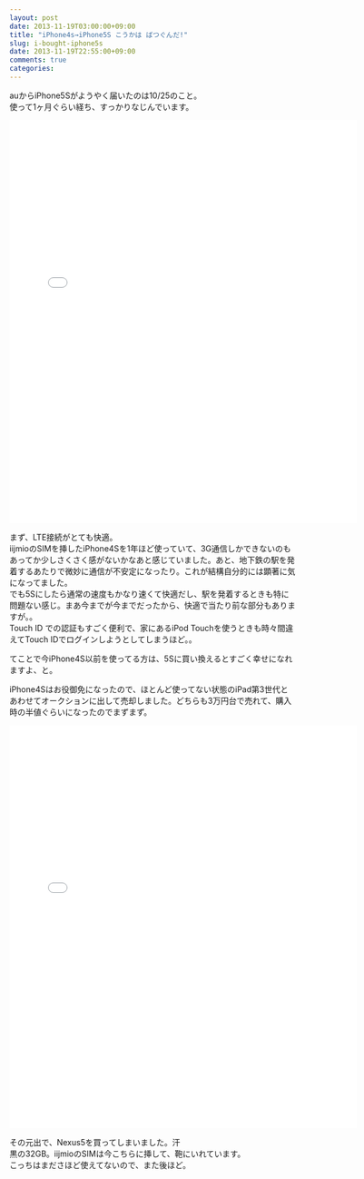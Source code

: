 ```yaml
---
layout: post
date: 2013-11-19T03:00:00+09:00
title: "iPhone4s→iPhone5S こうかは ばつぐんだ!"
slug: i-bought-iphone5s
date: 2013-11-19T22:55:00+09:00
comments: true
categories: 
---
```

auからiPhone5Sがようやく届いたのは10/25のこと。  
使って1ヶ月ぐらい経ち、すっかりなじんでいます。  

<iframe src="//instagram.com/p/f2mp6YiSgZ/embed/" width="612" height="710" frameborder="0" scrolling="no" allowtransparency="true"></iframe>

<!--more-->

まず、LTE接続がとても快適。  
iijmioのSIMを挿したiPhone4Sを1年ほど使っていて、3G通信しかできないのもあってか少しさくさく感がないかなあと感じていました。あと、地下鉄の駅を発着するあたりで微妙に通信が不安定になったり。これが結構自分的には顕著に気になってました。  
でも5Sにしたら通常の速度もかなり速くて快適だし、駅を発着するときも特に問題ない感じ。まあ今までが今までだったから、快適で当たり前な部分もありますが。。  
Touch ID での認証もすごく便利で、家にあるiPod Touchを使うときも時々間違えてTouch IDでログインしようとしてしまうほど。。

てことで今iPhone4S以前を使ってる方は、5Sに買い換えるとすごく幸せになれますよ、と。

iPhone4Sはお役御免になったので、ほとんど使ってない状態のiPad第3世代とあわせてオークションに出して売却しました。どちらも3万円台で売れて、購入時の半値ぐらいになったのでまずまず。  

<iframe src="//instagram.com/p/gWsBPPiSgl/embed/" width="612" height="710" frameborder="0" scrolling="no" allowtransparency="true"></iframe>

その元出で、Nexus5を買ってしまいました。汗  
黒の32GB。iijmioのSIMは今こちらに挿して、鞄にいれています。  
こっちはまださほど使えてないので、また後ほど。
